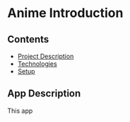 # Anime Introduction

## Contents
* [Project Description](#project-Description)
* [Technologies](#technologies)
* [Setup](#setup)


## App Description
This app
